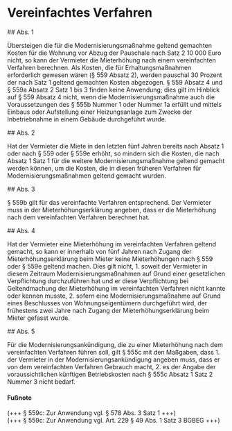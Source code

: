 # Vereinfachtes Verfahren



\#\# Abs. 1

 Übersteigen die für die Modernisierungsmaßnahme geltend gemachten Kosten für die Wohnung vor Abzug der Pauschale nach Satz 2 10 000 Euro nicht, so kann der Vermieter die Mieterhöhung nach einem vereinfachten Verfahren berechnen. Als Kosten, die für Erhaltungsmaßnahmen erforderlich gewesen wären (§ 559 Absatz 2\), werden pauschal 30 Prozent der nach Satz 1 geltend gemachten Kosten abgezogen. § 559 Absatz 4 und § 559a Absatz 2 Satz 1 bis 3 finden keine Anwendung; dies gilt im Hinblick auf § 559 Absatz 4 nicht, wenn die Modernisierungsmaßnahme auch die Voraussetzungen des § 555b Nummer 1 oder Nummer 1a erfüllt und mittels Einbaus oder Aufstellung einer Heizungsanlage zum Zwecke der Inbetriebnahme in einem Gebäude durchgeführt wurde.

\#\# Abs. 2

 Hat der Vermieter die Miete in den letzten fünf Jahren bereits nach Absatz 1 oder nach § 559 oder § 559e erhöht, so mindern sich die Kosten, die nach Absatz 1 Satz 1 für die weitere Modernisierungsmaßnahme geltend gemacht werden können, um die Kosten, die in diesen früheren Verfahren für Modernisierungsmaßnahmen geltend gemacht wurden.

\#\# Abs. 3

 § 559b gilt für das vereinfachte Verfahren entsprechend. Der Vermieter muss in der Mieterhöhungserklärung angeben, dass er die Mieterhöhung nach dem vereinfachten Verfahren berechnet hat.

\#\# Abs. 4

 Hat der Vermieter eine Mieterhöhung im vereinfachten Verfahren geltend gemacht, so kann er innerhalb von fünf Jahren nach Zugang der Mieterhöhungserklärung beim Mieter keine Mieterhöhungen nach § 559 oder § 559e geltend machen. Dies gilt nicht,  1\.
 soweit der Vermieter in diesem Zeitraum Modernisierungsmaßnahmen auf Grund einer gesetzlichen Verpflichtung durchzuführen hat und er diese Verpflichtung bei Geltendmachung der Mieterhöhung im vereinfachten Verfahren nicht kannte oder kennen musste,
 2\.
 sofern eine Modernisierungsmaßnahme auf Grund eines Beschlusses von Wohnungseigentümern durchgeführt wird, der frühestens zwei Jahre nach Zugang der Mieterhöhungserklärung beim Mieter gefasst wurde.


\#\# Abs. 5

 Für die Modernisierungsankündigung, die zu einer Mieterhöhung nach dem vereinfachten Verfahren führen soll, gilt § 555c mit den Maßgaben, dass  1\.
 der Vermieter in der Modernisierungsankündigung angeben muss, dass er von dem vereinfachten Verfahren Gebrauch macht,
 2\.
 es der Angabe der voraussichtlichen künftigen Betriebskosten nach § 555c Absatz 1 Satz 2 Nummer 3 nicht bedarf.
#### Fußnote

(\+\+\+ § 559c: Zur Anwendung vgl. § 578 Abs. 3 Satz 1 \+\+\+)   
(\+\+\+ § 559c: Zur Anwendung vgl. Art. 229 § 49 Abs. 1 Satz 3 BGBEG \+\+\+) 

